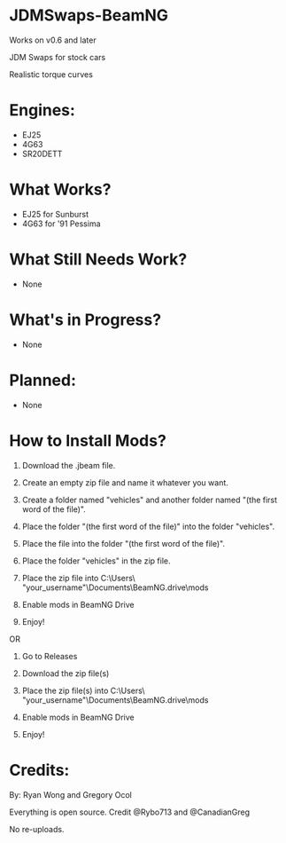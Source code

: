 # JDMSwaps-BeamNG
Works on v0.6 and later

JDM Swaps for stock cars

Realistic torque curves

# Engines:
- EJ25
- 4G63
- SR20DETT

# What Works?
- EJ25 for Sunburst
- 4G63 for '91 Pessima

# What Still Needs Work?
- None

# What's in Progress?
- None

# Planned:
- None 

# How to Install Mods?
1. Download the .jbeam file.

2. Create an empty zip file and name it whatever you want.

3. Create a folder named "vehicles" and another folder named "(the first word of the file)".

4. Place the folder "(the first word of the file)" into the folder "vehicles".

5. Place the file into the folder "(the first word of the file)".

6. Place the folder "vehicles" in the zip file.

7. Place the zip file into C:\Users\ "your_username"\Documents\BeamNG.drive\mods

8. Enable mods in BeamNG Drive

9. Enjoy!

OR

1. Go to Releases

2. Download the zip file(s)

3. Place the zip file(s) into C:\Users\ "your_username"\Documents\BeamNG.drive\mods

4. Enable mods in BeamNG Drive

5. Enjoy!

# Credits:
By: Ryan Wong and Gregory Ocol

Everything is open source. Credit @Rybo713 and @CanadianGreg

No re-uploads.
